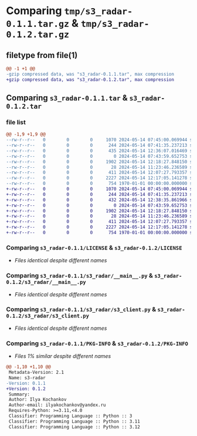 # Comparing `tmp/s3_radar-0.1.1.tar.gz` & `tmp/s3_radar-0.1.2.tar.gz`

## filetype from file(1)

```diff
@@ -1 +1 @@
-gzip compressed data, was "s3_radar-0.1.1.tar", max compression
+gzip compressed data, was "s3_radar-0.1.2.tar", max compression
```

## Comparing `s3_radar-0.1.1.tar` & `s3_radar-0.1.2.tar`

### file list

```diff
@@ -1,9 +1,9 @@
--rw-r--r--   0        0        0     1070 2024-05-14 07:45:00.069944 s3_radar-0.1.1/LICENSE
--rw-r--r--   0        0        0      244 2024-05-14 07:41:35.237213 s3_radar-0.1.1/README.md
--rw-r--r--   0        0        0      435 2024-05-14 12:36:07.016469 s3_radar-0.1.1/pyproject.toml
--rw-r--r--   0        0        0        0 2024-05-14 07:43:59.652753 s3_radar-0.1.1/s3_radar/__init__.py
--rw-r--r--   0        0        0     1902 2024-05-14 12:18:27.848150 s3_radar-0.1.1/s3_radar/__main__.py
--rw-r--r--   0        0        0       28 2024-05-14 11:23:46.236589 s3_radar-0.1.1/s3_radar/constants.py
--rw-r--r--   0        0        0      411 2024-05-14 12:07:27.793357 s3_radar-0.1.1/s3_radar/data_generator.py
--rw-r--r--   0        0        0     2227 2024-05-14 12:17:05.141278 s3_radar-0.1.1/s3_radar/s3_client.py
--rw-r--r--   0        0        0      754 1970-01-01 00:00:00.000000 s3_radar-0.1.1/PKG-INFO
+-rw-r--r--   0        0        0     1070 2024-05-14 07:45:00.069944 s3_radar-0.1.2/LICENSE
+-rw-r--r--   0        0        0      244 2024-05-14 07:41:35.237213 s3_radar-0.1.2/README.md
+-rw-r--r--   0        0        0      432 2024-05-14 12:38:35.861966 s3_radar-0.1.2/pyproject.toml
+-rw-r--r--   0        0        0        0 2024-05-14 07:43:59.652753 s3_radar-0.1.2/s3_radar/__init__.py
+-rw-r--r--   0        0        0     1902 2024-05-14 12:18:27.848150 s3_radar-0.1.2/s3_radar/__main__.py
+-rw-r--r--   0        0        0       28 2024-05-14 11:23:46.236589 s3_radar-0.1.2/s3_radar/constants.py
+-rw-r--r--   0        0        0      411 2024-05-14 12:07:27.793357 s3_radar-0.1.2/s3_radar/data_generator.py
+-rw-r--r--   0        0        0     2227 2024-05-14 12:17:05.141278 s3_radar-0.1.2/s3_radar/s3_client.py
+-rw-r--r--   0        0        0      754 1970-01-01 00:00:00.000000 s3_radar-0.1.2/PKG-INFO
```

### Comparing `s3_radar-0.1.1/LICENSE` & `s3_radar-0.1.2/LICENSE`

 * *Files identical despite different names*

### Comparing `s3_radar-0.1.1/s3_radar/__main__.py` & `s3_radar-0.1.2/s3_radar/__main__.py`

 * *Files identical despite different names*

### Comparing `s3_radar-0.1.1/s3_radar/s3_client.py` & `s3_radar-0.1.2/s3_radar/s3_client.py`

 * *Files identical despite different names*

### Comparing `s3_radar-0.1.1/PKG-INFO` & `s3_radar-0.1.2/PKG-INFO`

 * *Files 1% similar despite different names*

```diff
@@ -1,10 +1,10 @@
 Metadata-Version: 2.1
 Name: s3-radar
-Version: 0.1.1
+Version: 0.1.2
 Summary: 
 Author: Ilya Kochankov
 Author-email: ilyakochankov@yandex.ru
 Requires-Python: >=3.11,<4.0
 Classifier: Programming Language :: Python :: 3
 Classifier: Programming Language :: Python :: 3.11
 Classifier: Programming Language :: Python :: 3.12
```

